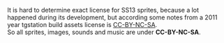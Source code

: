 It is hard to determine exact license for SS13 sprites, because a lot happened during its 
development, but according some notes from a 2011 year tgstation build assets license is
[CC-BY-NC-SA](https://creativecommons.org/licenses/by-nc-sa/3.0/).  
So all sprites, images, sounds and music are under **CC-BY-NC-SA**.
